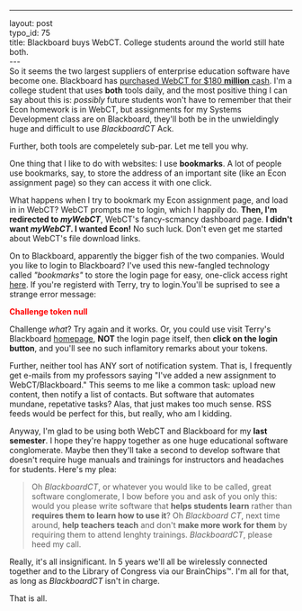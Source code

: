 ------------------------------------------------------------------------

layout: post\
typo\_id: 75\
title: Blackboard buys WebCT. College students around the world still
hate both.\
---\
So it seems the two largest suppliers of enterprise education software
have become one. Blackboard has [purchased WebCT for \$180 **million**
cash](http://investor.blackboard.com/phoenix.zhtml?c=177018&p=irol-newsArticle&ID=767025&highlight).
I'm a college student that uses **both** tools daily, and the most
positive thing I can say about this is: *possibly* future students won't
have to remember that their Econ homework is in WebCT, but assignments
for my Systems Development class are on Blackboard, they'll both be in
the unwieldingly huge and difficult to use *BlackboardCT* Ack.

Further, both tools are compeletely sub-par. Let me tell you why.

One thing that I like to do with websites: I use **bookmarks**. A lot of
people use bookmarks, say, to store the address of an important site
(like an Econ assignment page) so they can access it with one click.

What happens when I try to bookmark my Econ assignment page, and load in
in WebCT? WebCT prompts me to login, which I happily do. **Then, I'm
redirected to *myWebCT***, WebCT's fancy-scmancy dashboard page. **I
didn't want *myWebCT*. I wanted Econ!** No such luck. Don't even get me
started about WebCT's file download links.

On to Blackboard, apparently the bigger fish of the two companies. Would
you like to login to Blackboard? I've used this new-fangled technology
called *"bookmarks"* to store the login page for easy, one-click access
right [here](http://terry.blackboard.com/webapps/login). If you're
registerd with Terry, try to login.You'll be suprised to see a strange
error message:

**<span style="color:red;">Challenge token null</span>**

Challenge *what*? Try again and it works. Or, you could use visit
Terry's Blackboard [homepage](http://terry.blackboard.com/), **NOT** the
login page itself, then **click on the login button**, and you'll see no
such inflamitory remarks about your tokens.

Further, neither tool has ANY sort of notification system. That is, I
frequently get e-mails from my professors saying "I've added a new
assignment to WebCT/Blackboard." This seems to me like a common task:
upload new content, then notify a list of contacts. But software that
automates mundane, repetative tasks? Alas, that just makes too much
sense. RSS feeds would be perfect for this, but really, who am I
kidding.

Anyway, I'm glad to be using both WebCT and Blackboard for my **last
semester**. I hope they're happy together as one huge educational
software conglomerate. Maybe then they'll take a second to develop
software that doesn't require huge manuals and trainings for instructors
and headaches for students. Here's my plea:

> Oh *BlackboardCT*, or whatever you would like to be called, great
> software conglomerate, I bow before you and ask of you only this:
> would you please write software that **helps students learn** rather
> than **requires them to learn how to use it**? Oh *Blackboard CT*,
> next time around, **help teachers teach** and don't **make more work
> for them** by requiring them to attend lenghty trainings.
> *BlackboardCT*, please heed my call.

Really, it's all insignificant. In 5 years we'll all be wirelessly
connected together and to the Library of Congress via our BrainChips™.
I'm all for that, as long as *BlackboardCT* isn't in charge.

That is all.
